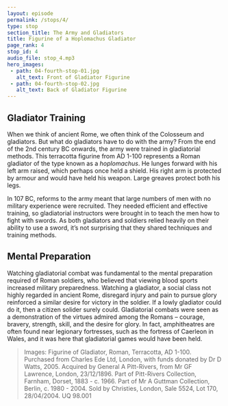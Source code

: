 ```yaml
---
layout: episode
permalink: /stops/4/
type: stop
section_title: The Army and Gladiators 
title: Figurine of a Hoplomachus Gladiator 
page_rank: 4
stop_id: 4
audio_file: stop_4.mp3
hero_images:
 - path: 04-fourth-stop-01.jpg
   alt_text: Front of Gladiator Figurine
 - path: 04-fourth-stop-02.jpg
   alt_text: Back of Gladiator Figurine
---
```


## Gladiator Training
When we think of ancient Rome, we often think of the Colosseum and gladiators. But what do gladiators have to do with the army? From the end of the 2nd century BC onwards, the army were trained in gladiatorial methods. This terracotta figurine from AD 1-100 represents a Roman gladiator of the type known as a <i>hoplomachus</i>. He lunges forward with his left arm raised, which perhaps once held a shield. His right arm is protected by armour and would have held his weapon. Large greaves protect both his legs. 

In 107 BC, reforms to the army meant that large numbers of men with no military experience were recruited. They needed efficient and effective training, so gladiatorial instructors were brought in to teach the men how to fight with swords. As both gladiators and soldiers relied heavily on their ability to use a sword, it’s not surprising that they shared techniques and training methods. 

## Mental Preparation
Watching gladiatorial combat was fundamental to the mental preparation required of Roman soldiers, who believed that viewing blood sports increased military preparedness. Watching a gladiator, a social class not highly regarded in ancient Rome, disregard injury and pain to pursue glory reinforced a similar desire for victory in the soldier. If a lowly gladiator could do it, then a citizen solider surely could.  Gladiatorial combats were seen as a demonstration of the virtues admired among the Romans – courage, bravery, strength, skill, and the desire for glory. In fact, amphitheatres are often found near legionary fortresses, such as the fortress of Caerleon in Wales, and it was here that gladiatorial games would have been held. 

> Images: Figurine of Gladiator, Roman, Terracotta, AD 1-100. Purchased from Charles Ede Ltd, London, with funds donated by Dr D Watts, 2005. Acquired by General A Pitt-Rivers, from Mr GF Lawrence, London, 23/12/1896. Part of Pitt-Rivers Collection, Farnham, Dorset, 1883 - c. 1966. Part of Mr A Guttman Collection, Berlin, c. 1980 - 2004. Sold by Christies, London, Sale 5524, Lot 170, 28/04/2004. UQ 98.001
